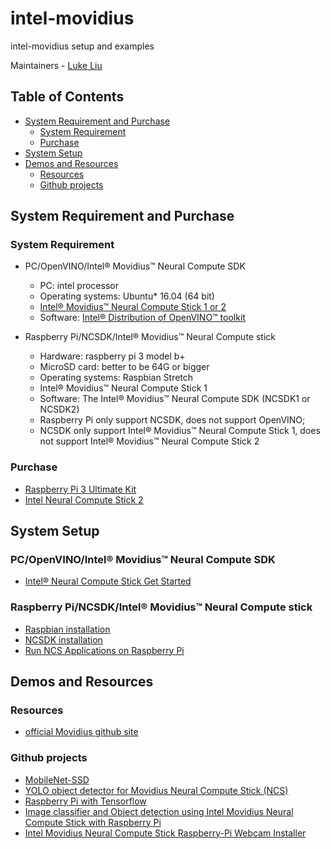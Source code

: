 # intel-movidius
intel-movidius setup and examples



Maintainers - [Luke Liu](https://github.com/b00040611)


## Table of Contents
- [System Requirement and Purchase](#System-Requirement-and-Purchase)
  - [System Requirement](#System-Requirement)
  - [Purchase](#Purchase)
- [System Setup](#System-Setup)
- [Demos and Resources](#Demos-and-Resources)
  - [Resources](#Resources)
  - [Github projects](#Github-projects)
 
## System Requirement and Purchase

### System Requirement

* PC/OpenVINO/Intel® Movidius™ Neural Compute SDK 
  * PC: intel processor
  * Operating systems: Ubuntu* 16.04 (64 bit)
  * [Intel® Movidius™ Neural Compute Stick 1 or 2](https://software.intel.com/en-us/neural-compute-stick)
  * Software: [Intel® Distribution of OpenVINO™ toolkit](https://software.intel.com/en-us/openvino-toolkit)


* Raspberry Pi/NCSDK/Intel® Movidius™ Neural Compute stick
  * Hardware: raspberry pi 3 model b+
  * MicroSD card: better to be 64G or bigger
  * Operating systems: Raspbian Stretch
  * Intel® Movidius™ Neural Compute Stick 1
  * Software: The Intel® Movidius™ Neural Compute SDK (NCSDK1 or NCSDK2)
  * Raspberry Pi only support NCSDK, does not support OpenVINO;
  * NCSDK only support Intel® Movidius™ Neural Compute Stick 1, does not support Intel® Movidius™ Neural Compute Stick 2
  
### Purchase
* [Raspberry Pi 3 Ultimate Kit](https://raspberry.piaustralia.com.au/raspberry-pi-3-ultimate-kit)
* [Intel Neural Compute Stick 2](https://au.mouser.com/ProductDetail/Intel/NCSM2485DK?qs=byeeYqUIh0OB4GXNqgW8aw%3d%3d)



## System Setup
### PC/OpenVINO/Intel® Movidius™ Neural Compute SDK 

* [Intel® Neural Compute Stick Get Started](https://software.intel.com/en-us/neural-compute-stick/get-started)

### Raspberry Pi/NCSDK/Intel® Movidius™ Neural Compute stick

* [Raspbian installation](https://www.raspberrypi.org/downloads/)
* [NCSDK installation](https://movidius.github.io/ncsdk/install.html)
* [Run NCS Applications on Raspberry Pi](https://movidius.github.io/blog/ncs-apps-on-rpi/)

## Demos and Resources

### Resources
* [official Movidius github site](https://github.com/movidius)

### Github projects

* [MobileNet-SSD](https://github.com/PINTO0309/MobileNet-SSD)
* [YOLO object detector for Movidius Neural Compute Stick (NCS)](https://github.com/gudovskiy/yoloNCS)
* [Raspberry Pi with Tensorflow](https://github.com/EdjeElectronics/TensorFlow-Object-Detection-on-the-Raspberry-Pi)
* [Image classifier and Object detection using Intel Movidius Neural Compute Stick with Raspberry Pi ](https://github.com/ibrahimsoliman97/Intel-Movidius-NCS-RPI)
* [Intel Movidius Neural Compute Stick Raspberry-Pi Webcam Installer](https://github.com/devolksbank/Raspberry-Pi-Movidius-Person-Detector)

